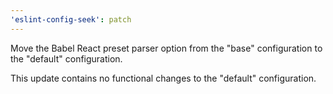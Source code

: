 ```yaml
---
'eslint-config-seek': patch
---
```


Move the Babel React preset parser option from the "base" configuration to the "default" configuration.

This update contains no functional changes to the "default" configuration.
